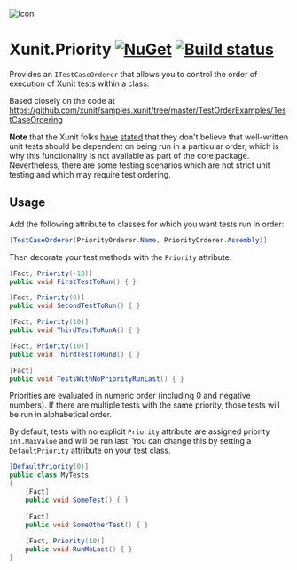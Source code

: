 ![Icon](https://github.com/asherber/Xunit.Priority/raw/master/media/xunit-priority-64.png)

# Xunit.Priority [![NuGet](https://img.shields.io/nuget/v/Xunit.Priority.svg)](https://nuget.org/packages/Xunit.Priority) [![Build status](https://ci.appveyor.com/api/projects/status/h9kxm1ocxtcvf4iu/branch/master?svg=true)](https://ci.appveyor.com/project/asherber/xunit-priority/branch/master)

Provides an `ITestCaseOrderer` that allows you to control the order of execution of Xunit tests within a class.

Based closely on the code at https://github.com/xunit/samples.xunit/tree/master/TestOrderExamples/TestCaseOrdering

**Note** that the Xunit folks [have](https://github.com/xunit/xunit/issues/980#issuecomment-248213473) [stated](https://github.com/xunit/xunit/issues/1301#issuecomment-305323239) that they don't believe that well-written unit tests should be dependent on being run in a particular order, which is why this functionality is not available as part of the core package. Nevertheless, there are some testing scenarios which are not strict unit testing and which may require test ordering.

## Usage

Add the following attribute to classes for which you want tests run in order:

```csharp
[TestCaseOrderer(PriorityOrderer.Name, PriorityOrderer.Assembly)]
```

Then decorate your test methods with the `Priority` attribute.

```csharp
[Fact, Priority(-10)]
public void FirstTestToRun() { }

[Fact, Priority(0)]
public void SecondTestToRun() { }

[Fact, Priority(10)]
public void ThirdTestToRunA() { }

[Fact, Priority(10)]
public void ThirdTestToRunB() { }

[Fact]
public void TestsWithNoPriorityRunLast() { }
```

Priorities are evaluated in numeric order (including 0 and negative numbers). If there are multiple tests with the same priority, those tests will be run in alphabetical order.

By default, tests with no explicit `Priority` attribute are assigned priority `int.MaxValue` and will be run last. You can change this by setting a `DefaultPriority` attribute on your test class.

```csharp
[DefaultPriority(0)]
public class MyTests
{
    [Fact]
    public void SomeTest() { }
    
    [Fact]
    public void SomeOtherTest() { }
    
    [Fact, Priority(10)]
    public void RunMeLast() { }
}
```

